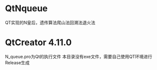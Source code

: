# QtNqueue
QT实现的N皇后，遗传算法爬山法回溯法退火法
# QtCreator 4.11.0
N_queue.pro为Qt的执行文件
本目录没有exe文件，需要自己使用QT环境进行Release生成

